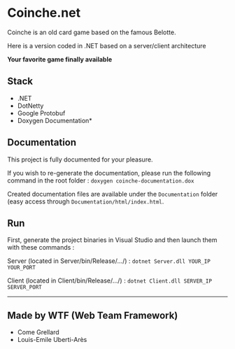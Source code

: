 # Coinche.net
Coinche is an old card game based on the famous Belotte.

Here is a version coded in .NET based on a server/client architecture

**Your favorite game finally available**

## Stack
- .NET
- DotNetty
- Google Protobuf
- Doxygen Documentation*

## Documentation
This project is fully documented for your pleasure.

If you wish to re-generate the documentation, please run the following command in the root folder : ```doxygen coinche-documentation.dox```

Created documentation files are available under the ```Documentation``` folder (easy access through ```Documentation/html/index.html```. 

## Run
First, generate the project binaries in Visual Studio and then launch them with these commands :

Server (located in Server/bin/Release/.../) : ```dotnet Server.dll YOUR_IP YOUR_PORT```

Client (located in Client/bin/Release/.../) : ```dotnet Client.dll SERVER_IP SERVER_PORT```

----

## Made by WTF (Web Team Framework)
- Come Grellard
- Louis-Emile Uberti-Arès